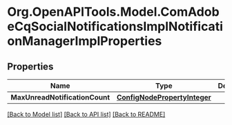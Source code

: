 # Org.OpenAPITools.Model.ComAdobeCqSocialNotificationsImplNotificationManagerImplProperties
## Properties

Name | Type | Description | Notes
------------ | ------------- | ------------- | -------------
**MaxUnreadNotificationCount** | [**ConfigNodePropertyInteger**](ConfigNodePropertyInteger.md) |  | [optional] 

[[Back to Model list]](../README.md#documentation-for-models) [[Back to API list]](../README.md#documentation-for-api-endpoints) [[Back to README]](../README.md)

